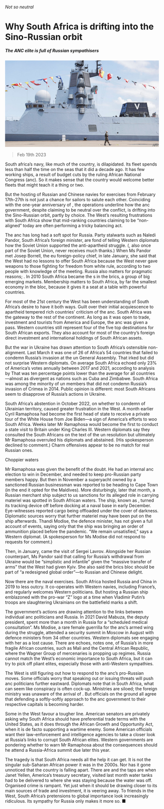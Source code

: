 ###### Not so neutral

# Why South Africa is drifting into the Sino-Russian orbit 

##### The ANC elite is full of Russian sympathisers 

![image](images/20230225_MAP001.jpg) 

> Feb 19th 2023 

South africa’s navy, like much of the country, is dilapidated. Its fleet spends less than half the time on the seas that it did a decade ago. It has few working ships, a result of budget cuts by the ruling African National Congress (anc). So it makes sense that the country would welcome better fleets that might teach it a thing or two. 

But the hosting of Russian and Chinese navies for exercises from February 17th-27th is not just a chance for sailors to salute each other. Coinciding with the one-year anniversary of , the operations underline how the anc government, despite claiming to be neutral over the conflict, is drifting into the Sino-Russian orbit, partly by choice. The West’s resulting frustrations with South Africa show that mid-ranking countries claiming to be “non-aligned” today are often performing a tricky balancing act.

The anc has long had a soft spot for Russia. Party stalwarts such as Naledi Pandor, South Africa’s foreign minister, are fond of telling Western diplomats how the Soviet Union supported the anti-apartheid struggle. (, also once part of the Soviet Union, never receives much thanks.) When Ms Pandor met Josep Borrell, the eu foreign-policy chief, in late January, she said that the West had no lessons to offer South Africa because the West never gave weapons to those fighting for freedom from white rule, according to two people with knowledge of the meeting. Russia also matters for pragmatic reasons; . In 2010 South Africa became the s in the brics, a group of big emerging markets. Membership matters to South Africa, by far the smallest economy in the bloc, because it gives it a seat at a table with powerful countries. 

For most of the 21st century the West has been understanding of South Africa’s desire to have it both ways. Guilt over their initial acquiescence to apartheid tempered rich countries’ criticism of the anc. South Africa was the gateway to the rest of the continent. As long as it was open to trade, investment and tourists from America and Europe, the anc was given a pass. Western countries still represent four of the five top destinations for South African exports. They also account for most of the country’s foreign direct investment and international holdings of South African assets. 

But the war in Ukraine has drawn attention to South Africa’s ostensible non-alignment. Last March it was one of 26 of Africa’s 54 countries that failed to condemn Russia’s invasion at the un General Assembly. That irked but did not surprise Western diplomats. On average South Africa echoed only 23% of America’s votes annually between 2017 and 2021, according to analysis by That was ten percentage points lower than the average for all countries—almost as divergent as nations such as Cuba and Zimbabwe. South Africa was among the minority of un members that did not condemn Russia’s invasion of Crimea in 2014. Public opinion is different: most South Africans seem to disapprove of Russia’s actions in Ukraine. 

South Africa’s abstention in October 2022, on whether to condemn  of Ukrainian territory, caused greater frustration in the West. A month earlier Cyril Ramaphosa had become the first head of state to receive a private tour of the White House from Joe Biden—a sign of America’s efforts to woo South Africa. Weeks later Mr Ramaphosa would become the first to conduct a state visit to Britain under King Charles III. Western diplomats say they consulted the South Africans on the text of the un resolution but ultimately Mr Ramaphosa overruled his diplomats and abstained. (His spokesperson declined to comment.) Charm offensives appear to be no match for real Russian ones. 

Choppier waters

Mr Ramaphosa was given the benefit of the doubt. He had an internal anc election to win in December, and needed to keep pro-Russian party members happy. But then in November a superyacht owned by a sanctioned Russian businessman was reported to be heading to Cape Town (in the end it opted for the Maldives). More disturbingly, later that month, a Russian merchant ship subject to us sanctions for its alleged role in carrying materiel was spotted in South African waters. The ship, known as , turned its tracking device off before docking at a naval base in early December. Eye-witnesses reported cargo being offloaded under the cover of darkness. Diplomatic sources worry that further materiel may have been put on the ship afterwards. Thandi Modise, the defence minister, has not given a full account of events, saying only that the ship was bringing an order of ammunition placed before the pandemic. “We remain unsatisfied,” says a Western diplomat. (A spokesperson for Ms Modise did not respond to requests for comment.) 

Then, in January, came the visit of Sergei Lavrov. Alongside her Russian counterpart, Ms Pandor said that calling for Russia’s withdrawal from Ukraine would be “simplistic and infantile” given the “massive transfer of arms” that the West had given Kyiv. She also said the brics bloc should be part of “a redesigned global order”—to Russian and Chinese delight.

Now there are the naval exercises. South Africa hosted Russia and China in 2019 to less outcry. It co-operates with Western navies, including France’s, and regularly welcomes Western politicians. But hosting a Russian ship emblazoned with the pro-war “Z” logo at a time when Vladimir Putin’s troops are slaughtering Ukrainians on the battlefield marks a shift.

The government’s actions are drawing attention to the links between individual anc politicians and Russia. In 2021 David Mabuza, the deputy president, spent more than a month in Russia for a “scheduled medical consultation”. Ms Modise, a rare female guerrilla for the anc’s armed wing during the struggle, attended a security summit in Moscow in August with defence ministers from 34 other countries. Western diplomats see engaging with her as a lost cause. There are echoes, notes one, of Russia’s  in more fragile African countries, such as Mali and the Central African Republic, where the Wagner Group of mercenaries is propping up regimes. Russia cannot match the West’s economic importance to South Africa, but it can try to pick off pliant elites, especially those with anti-Western sympathies.

The West is still figuring out how to respond to the anc’s pro-Russian moves. Some officials worry that speaking out or issuing threats will push anc politicians further eastward. Diplomats note that in South Africa, what can seem like conspiracy is often cock-up. Ministries are siloed; the foreign ministry was unaware of the arrival of . But officials on the ground all agree that defending a softly-softly approach to the anc government to their respective capitals is becoming harder. 

Some in the West favour a tougher line. American senators are privately asking why South Africa should have preferential trade terms with the United States, as it does through the African Growth and Opportunity Act, when it is de facto supporting a wartime enemy. Some American officials want their law-enforcement and intelligence agencies to take a closer look at Russia’s links to corrupt South African elites. Western governments are pondering whether to warn Mr Ramaphosa about the consequences should he attend a Russia-Africa summit due later this year. 

The tragedy is that South Africa needs all the help it can get. It is not the singular sub-Saharan African power it was in the 2000s. Nor has it gone unnoticed that the country is falling apart. There are  and the taps are when Janet Yellen, America’s treasury secretary, visited last month water tanks had to be delivered to where she was staying because the water was off. Organised crime is rampant. Yet just when it should be drawing closer to its main sources of trade and investment, it is veering away. To friends in the West, South Africa’s pretensions to global importance look increasingly ridiculous. Its sympathy for Russia only makes it more so. ■

